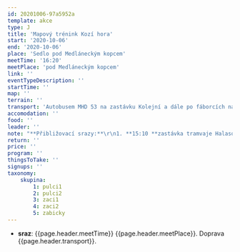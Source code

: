 ```yaml
---
id: 20201006-97a5952a
template: akce
type: J
title: 'Mapový trénink Kozí hora'
start: '2020-10-06'
end: '2020-10-06'
place: 'Sedlo pod Medláneckým kopcem'
meetTime: '16:20'
meetPlace: 'pod Medláneckým kopcem'
link: ''
eventTypeDescription: ''
startTime: ''
map: ''
terrain: ''
transport: 'Autobusem MHD 53 na zastávku Kolejní a dále po fáborcích na mapový start'
accomodation: ''
food: ''
leader: ''
note: "**Přibližovací srazy:**\r\n1. **15:10 **zastávka tramvaje Halasovo náměstí (Alena Finstrlová - 605 440 445)\r\n2. **15:20 **zastávka autobusu Skácelova (Andrea Firešová - 728 362 804)\r\n3. **16:00 **zastávka autobusu Kolejní\r\nKdo hodláte přibližovací sraz využít, dejte vždy nejpozději do pondělního večera vědět tomu, kdo přibližovací sraz zajišťuje! Umožní nám to případně nahradit dopravu MHD dopravou osobními auty."
return: ''
price: ''
program: ''
thingsToTake: ''
signups: ''
taxonomy:
    skupina:
        1: pulci1
        2: pulci2
        3: zaci1
        4: zaci2
        5: zabicky
---
```


* **sraz**: {{page.header.meetTime}} {{page.header.meetPlace}}. Doprava {{page.header.transport}}.
